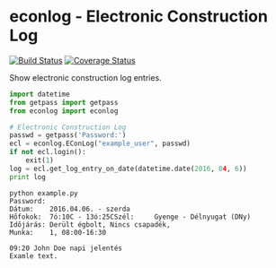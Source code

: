 # econlog - Electronic Construction Log

[![Build Status](https://travis-ci.org/kovacsbalu/econlog.svg?branch=master)](https://travis-ci.org/kovacsbalu/econlog)
[![Coverage Status](https://coveralls.io/repos/github/kovacsbalu/econlog/badge.svg?branch=master)](https://coveralls.io/github/kovacsbalu/econlog?branch=master)

Show electronic construction log entries.

```python
import datetime
from getpass import getpass
from econlog import econlog

# Electronic Construction Log
passwd = getpass('Password:')
ecl = econlog.EConLog("example_user", passwd)
if not ecl.login():
    exit(1)
log = ecl.get_log_entry_on_date(datetime.date(2016, 04, 6))
print log
```

```
python example.py 
Password:
Dátum:    2016.04.06. - szerda
Hőfokok:  7ó:10C - 13ó:25CSzél:     Gyenge - Délnyugat (DNy)
Időjárás: Derült égbolt, Nincs csapadék, 
Munka:    1, 08:00-16:30

09:20 John Doe napi jelentés
Examle text.
```

